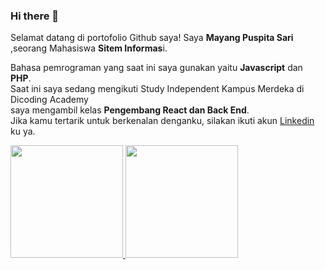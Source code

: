 ### Hi there 👋

Selamat datang di portofolio Github saya! Saya **Mayang Puspita Sari** ,seorang Mahasiswa **Sitem Informas**i.<br>

Bahasa pemrograman yang saat ini saya gunakan yaitu **Javascript** dan **PHP**.<br>
Saat ini saya sedang mengikuti Study Independent Kampus Merdeka di Dicoding Academy<br>
saya mengambil kelas **Pengembang React dan Back End**.<br>
Jika kamu tertarik untuk berkenalan denganku, silakan ikuti akun [Linkedin](https://www.linkedin.com/in/mayangpuspitasari02) ku ya.<br>

<p align="left">
<a href="https://github.com/mayangpuspitasari">
  <img height="180em" src="https://github-readme-stats-eight-theta.vercel.app/api?username=penuliscode&show_icons=true&theme=algolia&include_all_commits=true&count_private=true"/>
  <img height="180em" src="https://github-readme-stats-eight-theta.vercel.app/api/top-langs/?username=penuliscode&layout=compact&theme=algolia"/>
</a>
</p>
